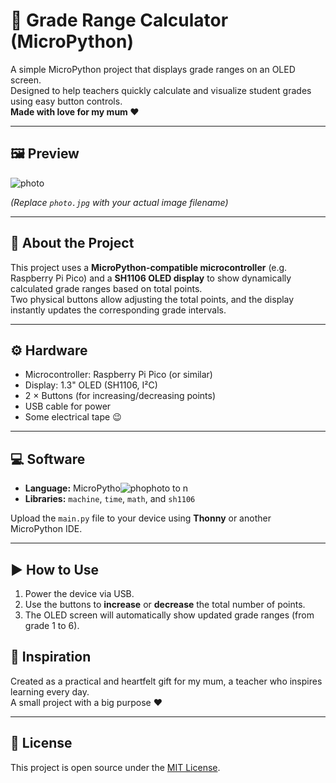 # 📘 Grade Range Calculator (MicroPython)

A simple MicroPython project that displays grade ranges on an OLED screen.  
Designed to help teachers quickly calculate and visualize student grades using easy button controls.  
**Made with love for my mum ❤️**

---

## 🖼️ Preview

![photo](https://github.com/user-attachments/assets/880afd94-724b-4aa0-98f9-705264a0c2f6)

*(Replace `photo.jpg` with your actual image filename)*

---

## 🧠 About the Project

This project uses a **MicroPython-compatible microcontroller** (e.g. Raspberry Pi Pico) and a **SH1106 OLED display** to show dynamically calculated grade ranges based on total points.  
Two physical buttons allow adjusting the total points, and the display instantly updates the corresponding grade intervals.

---

## ⚙️ Hardware

- Microcontroller: Raspberry Pi Pico (or similar)
- Display: 1.3" OLED (SH1106, I²C)
- 2 × Buttons (for increasing/decreasing points)
- USB cable for power
- Some electrical tape 😉

---

## 💻 Software

- **Language:** MicroPytho![pho![photo](https://github.com/user-attachments/assets/0b5d36bc-8f1f-47e1-8749-f3e2b3f4f0bf)
to](https://github.com/user-attachments/assets/6eba6280-93f0-454e-aed3-777bd8493e8e)
n  
- **Libraries:** `machine`, `time`, `math`, and `sh1106`  

Upload the `main.py` file to your device using **Thonny** or another MicroPython IDE.

---

## ▶️ How to Use

1. Power the device via USB.  
2. Use the buttons to **increase** or **decrease** the total number of points.  
3. The OLED screen will automatically show updated grade ranges (from grade 1 to 6).  

## 💬 Inspiration

Created as a practical and heartfelt gift for my mum, a teacher who inspires learning every day.  
A small project with a big purpose ❤️

---

## 📄 License

This project is open source under the [MIT License](LICENSE).
